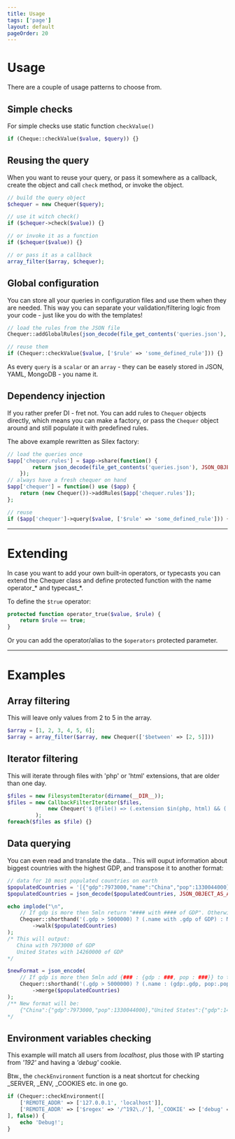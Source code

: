 ```yaml
---
title: Usage
tags: ['page']
layout: default
pageOrder: 20
---
```


# Usage

There are a couple of usage patterns to choose from.

## Simple checks

For simple checks use static function `checkValue()`
```php
if (Cheque::checkValue($value, $query)) {}
```

## Reusing the query

When you want to reuse your query, or pass it somewhere as a callback, create the object and call `check` method,
or invoke the object.
```php
// build the query object
$chequer = new Chequer($query);

// use it witch check()
if ($chequer->check($value)) {}

// or invoke it as a function
if ($chequer($value)) {}

// or pass it as a callback
array_filter($array, $chequer);
```

## Global configuration

You can store all your queries in configuration files and use them when they are needed. This way you can separate
your validation/filtering logic from your code - just like you do with the templates!

```php
// load the rules from the JSON file
Chequer::addGlobalRules(json_decode(file_get_contents('queries.json'), JSON_OBJECT_AS_ARRAY));

// reuse them
if (Chequer::checkValue($value, ['$rule' => 'some_defined_rule'])) {}
```

As every `query` is a `scalar` or an `array` - they can be easely stored in JSON, YAML, MongoDB - you name it.

## Dependency injection

If you rather prefer DI - fret not. You can add rules to `Chequer` objects directly, which means you can
make a factory, or pass the `Chequer` object around and still populate it with predefined rules.

The above example rewritten as Silex factory:

```php
// load the queries once
$app['chequer.rules'] = $app->share(function() {
        return json_decode(file_get_contents('queries.json'), JSON_OBJECT_AS_ARRAY);
    });
// always have a fresh chequer on hand
$app['chequer'] = function() use ($app) { 
    return (new Chequer())->addRules($app['chequer.rules']);
};

// reuse
if ($app['chequer']->query($value, ['$rule' => 'some_defined_rule'])) {}
```

-----------------------------------------------------------------------

# Extending

In case you want to add your own built-in operators, or typecasts you can 
extend the Chequer class and define protected function with the name operator_* and typecast_*.

To define the `$true` operator:
```php
protected function operator_true($value, $rule) {
    return $rule == true;
}
```

Or you can add the operator/alias to the `$operators` protected parameter.

-----------------------------------------------------------------------

Examples
========

Array filtering
---------------

This will leave only values from 2 to 5 in the array.
```php
$array = [1, 2, 3, 4, 5, 6];
$array = array_filter($array, new Chequer(['$between' => [2, 5]]))
```

Iterator filtering
----------------------

This will iterate through files with 'php' or 'html' extensions, that are older than one day.
```php
$files = new FilesystemIterator(dirname(__DIR__));
$files = new CallbackFilterIterator($files, 
             new Chequer('$ @file() => (.extension $in(php, html) && (.mtime < -1 day))')
         );
foreach($files as $file) {}
```

Data querying
-------------

You can even read and translate the data... This will ouput information about biggest countries
with the highest GDP, and transpose it to another format:
```php
// data for 10 most populated countries on earth
$populatedCountries = '[{"gdp":7973000,"name":"China","pop":1330044000},{"gdp":3297000,"name":"India","pop":1173108018},{"gdp":14260000,"name":"United States","pop":310232863},{"gdp":914600,"name":"Indonesia","pop":242968342},{"gdp":1993000,"name":"Brazil","pop":201103330},{"gdp":427300,"name":"Pakistan","pop":184404791},{"gdp":224000,"name":"Bangladesh","pop":156118464},{"gdp":335400,"name":"Nigeria","pop":154000000},{"gdp":2266000,"name":"Russia","pop":140702000},{"gdp":4329000,"name":"Japan","pop":127288000}]';
$populatedCountries = json_decode($populatedCountries, JSON_OBJECT_AS_ARRAY);

echo implode("\n", 
    // If gdp is more then 5mln return "#### with #### of GDP". Otherwise return NULL which is filtered out.    
    Chequer::shorthand('(.gdp > 5000000) ? (.name with .gdp of GDP) : NULL')
        ->walk($populatedCountries)
);
/* This will output:
   China with 7973000 of GDP
   United States with 14260000 of GDP
*/

$newFormat = json_encode( 
    // If gdp is more then 5mln add {### : {gdp : ###, pop : ###}} to the results
    Chequer::shorthand('(.gdp > 5000000) ? (.name : (gdp:.gdp, pop:.pop)) : NULL')
        ->merge($populatedCountries)
);
/** New format will be:
    {"China":{"gdp":7973000,"pop":1330044000},"United States":{"gdp":14260000,"pop":310232863}}
*/
```

Environment variables checking
------------------------------

This example will match all users from *localhost*, plus those with IP starting from *'192'* and having a *'debug'* cookie.

Btw., the `checkEnvironment` function is a neat shortcut for checking _SERVER, _ENV, _COOKIES etc. in one go.
```php
if (Chequer::checkEnvironment([
    ['REMOTE_ADDR' => ['127.0.0.1', 'localhost']],
    ['REMOTE_ADDR' => ['$regex' => '/^192\./'], '_COOKIE' => ['debug' => true]]
], false)) {
    echo 'Debug!';
}
```
